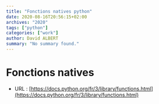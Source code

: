 ```yaml
---
title: "Fonctions natives python"
date: 2020-08-16T20:56:15+02:00
archives: "2020"
tags: ["python"]
categories: ["work"]
author: David ALBERT
summary: "No summary found."
---
```


# Fonctions natives

- URL : [https://docs.python.org/fr/3/library/functions.html](https://docs.python.org/fr/3/library/functions.html)
